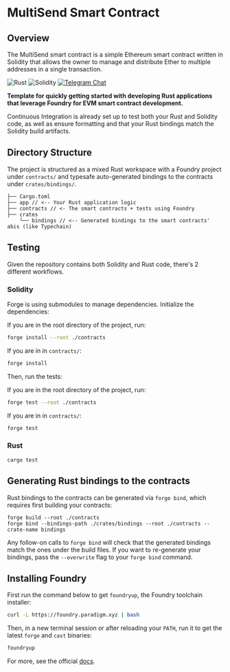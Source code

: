 # MultiSend Smart Contract

## Overview

The MultiSend smart contract is a simple Ethereum smart contract written in Solidity that allows the owner to manage and distribute Ether to multiple addresses in a single transaction.


![Rust](https://github.com/gakonst/foundry-rust-template/workflows/Rust/badge.svg)
![Solidity](https://github.com/gakonst/foundry-rust-template/workflows/Solidity/badge.svg)
[![Telegram Chat][tg-badge]][tg-url]

[tg-badge]:
  https://img.shields.io/endpoint?color=neon&style=flat-square&url=https%3A%2F%2Ftg.sumanjay.workers.dev%2Ffoundry_rs
[tg-url]: https://t.me/foundry_rs

**Template for quickly getting started with developing Rust applications that
leverage Foundry for EVM smart contract development.**

Continuous Integration is already set up to test both your Rust and Solidity
code, as well as ensure formatting and that your Rust bindings match the
Solidity build artifacts.

## Directory Structure

The project is structured as a mixed Rust workspace with a Foundry project under
`contracts/` and typesafe auto-generated bindings to the contracts under
`crates/bindings/`.

```
├── Cargo.toml
├── app // <-- Your Rust application logic
├── contracts // <- The smart contracts + tests using Foundry
├── crates
    └── bindings // <-- Generated bindings to the smart contracts' abis (like Typechain)
```

## Testing

Given the repository contains both Solidity and Rust code, there's 2 different
workflows.

### Solidity

Forge is using submodules to manage dependencies. Initialize the dependencies:

If you are in the root directory of the project, run:

```bash
forge install --root ./contracts
```

If you are in in `contracts/`:

```bash
forge install
```

Then, run the tests:

If you are in the root directory of the project, run:

```bash
forge test --root ./contracts
```

If you are in in `contracts/`:

```bash
forge test
```

### Rust

```
cargo test
```

## Generating Rust bindings to the contracts

Rust bindings to the contracts can be generated via `forge bind`, which requires
first building your contracts:

```
forge build --root ./contracts
forge bind --bindings-path ./crates/bindings --root ./contracts --crate-name bindings
```

Any follow-on calls to `forge bind` will check that the generated bindings match
the ones under the build files. If you want to re-generate your bindings, pass
the `--overwrite` flag to your `forge bind` command.

## Installing Foundry

First run the command below to get `foundryup`, the Foundry toolchain installer:

```sh
curl -L https://foundry.paradigm.xyz | bash
```

Then, in a new terminal session or after reloading your `PATH`, run it to get
the latest `forge` and `cast` binaries:

```sh
foundryup
```

For more, see the official
[docs](https://github.com/gakonst/foundry#installation).
